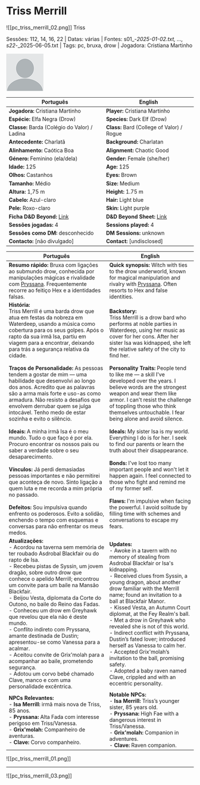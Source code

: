 # Triss Merrill
![[pc_triss_merrill_02.png]]
 Triss

Sessões: 112, 14, 16, 22 | Datas: várias | Fontes: s01_-_2025-01-02.txt, ..., s22_-_2025-06-05.txt | Tags: pc, bruxa, drow | Jogadora: Cristiana Martinho

![Triss](blank.png)

| Português | English |
|-----------|---------|
| **Jogadora:** Cristiana Martinho | **Player:** Cristiana Martinho |
| **Espécie:** Elfa Negra (Drow) | **Species:** Dark Elf (Drow) |
| **Classe:** Barda (Colégio do Valor) / Ladina | **Class:** Bard (College of Valor) / Rogue |
| **Antecedente:** Charlatã | **Background:** Charlatan |
| **Alinhamento:** Caótica Boa | **Alignment:** Chaotic Good |
| **Género:** Feminino (ela/dela) | **Gender:** Female (she/her) |
| **Idade:** 125 | **Age:** 125 |
| **Olhos:** Castanhos | **Eyes:** Brown |
| **Tamanho:** Médio | **Size:** Medium |
| **Altura:** 1,75 m | **Height:** 1.75 m |
| **Cabelo:** Azul-claro | **Hair:** Light blue |
| **Pele:** Roxo-claro | **Skin:** Light purple |
| **Ficha D&D Beyond:** [Link](https://www.dndbeyond.com/characters/140067013) | **D&D Beyond Sheet:** [Link](https://www.dndbeyond.com/characters/140067013) |
| **Sessões jogadas:** 4 | **Sessions played:** 4 |
| **Sessões como DM:** desconhecido | **DM Sessions:** unknown |
| **Contacto:** [não divulgado] | **Contact:** [undisclosed] |

| Português | English |
|-----------|---------|
| **Resumo rápido:** Bruxa com ligações ao submundo drow, conhecida por manipulações mágicas e rivalidade com [Pryssana](pryssana.md). Frequentemente recorre ao feitiço Hex e a identidades falsas. | **Quick synopsis:** Witch with ties to the drow underworld, known for magical manipulation and rivalry with [Pryssana](pryssana.md). Often resorts to Hex and false identities. |
| **História:**<br>Triss Merrill é uma barda drow que atua em festas da nobreza em Waterdeep, usando a música como cobertura para os seus golpes. Após o rapto da sua irmã Isa, partiu em viagem para a encontrar, deixando para trás a segurança relativa da cidade.<br><br>**Traços de Personalidade:** As pessoas tendem a gostar de mim — uma habilidade que desenvolvi ao longo dos anos. Acredito que as palavras são a arma mais forte e uso-as como armadura. Não resisto a desafios que envolvem derrubar quem se julga intocável. Tenho medo de estar sozinha e evito o silêncio.<br><br>**Ideais:** A minha irmã Isa é o meu mundo. Tudo o que faço é por ela. Procuro encontrar os nossos pais ou saber a verdade sobre o seu desaparecimento.<br><br>**Vínculos:** Já perdi demasiadas pessoas importantes e não permitirei que aconteça de novo. Sinto ligação a quem luta e me recorda a mim própria no passado.<br><br>**Defeitos:** Sou impulsiva quando enfrento os poderosos. Evito a solidão, enchendo o tempo com esquemas e conversas para não enfrentar os meus medos. | **Backstory:**<br>Triss Merrill is a drow bard who performs at noble parties in Waterdeep, using her music as cover for her cons. After her sister Isa was kidnapped, she left the relative safety of the city to find her.<br><br>**Personality Traits:** People tend to like me — a skill I've developed over the years. I believe words are the strongest weapon and wear them like armor. I can't resist the challenge of toppling those who think themselves untouchable. I fear being alone and avoid silence.<br><br>**Ideals:** My sister Isa is my world. Everything I do is for her. I seek to find our parents or learn the truth about their disappearance.<br><br>**Bonds:** I've lost too many important people and won't let it happen again. I feel connected to those who fight and remind me of my former self.<br><br>**Flaws:** I'm impulsive when facing the powerful. I avoid solitude by filling time with schemes and conversations to escape my fears. |
| **Atualizações:**<br>- Acordou na taverna sem memória de ter roubado Asdrobal Blackfair ou do rapto de Isa.<br>- Recebeu pistas de Syssin, um jovem dragão, sobre outro drow que conhece o apelido Merrill; encontrou um convite para um baile na Mansão Blackfair.<br>- Beijou Vesta, diplomata da Corte do Outono, no baile do Reino das Fadas.<br>- Conheceu um drow em Greyhawk que revelou que ela não é deste mundo.<br>- Conflito indireto com Pryssana, amante destinada de Dustin; apresentou-se como Vanessa para a acalmar.<br>- Aceitou convite de Grix'molah para a acompanhar ao baile, prometendo segurança.<br>- Adotou um corvo bebé chamado Clave, manco e com uma personalidade excêntrica. | **Updates:**<br>- Awoke in a tavern with no memory of stealing from Asdrobal Blackfair or Isa's kidnapping.<br>- Received clues from Syssin, a young dragon, about another drow familiar with the Merrill name; found an invitation to a ball at Blackfair Manor.<br>- Kissed Vesta, an Autumn Court diplomat, at the Fey Realm's ball.<br>- Met a drow in Greyhawk who revealed she is not of this world.<br>- Indirect conflict with Pryssana, Dustin’s fated lover; introduced herself as Vanessa to calm her.<br>- Accepted Grix'molah’s invitation to the ball, promising safety.<br>- Adopted a baby raven named Clave, crippled and with an eccentric personality. |
| **NPCs Relevantes:**<br>- **Isa Merrill:** irmã mais nova de Triss, 85 anos.<br>- **Pryssana:** Alta Fada com interesse perigoso em Triss/Vanessa.<br>- **Grix'molah:** Companheiro de aventuras.<br>- **Clave:** Corvo companheiro. | **Notable NPCs:**<br>- **Isa Merrill:** Triss’s younger sister, 85 years old.<br>- **Pryssana:** High Fae with a dangerous interest in Triss/Vanessa.<br>- **Grix'molah:** Companion in adventures.<br>- **Clave:** Raven companion. |


![[pc_triss_merrill_01.png]]

---
![[pc_triss_merrill_03.png]]


















